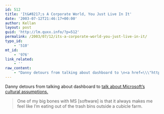 ```yaml
---
id: 512
title: 'It&#8217;s A Corporate World, You Just Live In It'
date: '2003-07-12T21:46:17+00:00'
author: Kellan
layout: post
guid: 'http://lm.quxx.info/?p=512'
permalink: /2003/07/12/its-a-corporate-world-you-just-live-in-it/
typo_id:
    - '510'
mt_id:
    - '976'
link_related:
    - ''
raw_content:
    - "Danny detours from talking about dashboard to \n<a href=\\\"http://www.oblomovka.com/entries/2003/07/12#1058033040\\\">talk about Microsoft\\'s cultural assumptions.</a>\n<blockquote>\nOne of my big bones with MS [software] is that it always makes me feel like I\\'m eating out of the trash bins outside a cubicle farm.\n</blockquote>"
---
```


Danny detours from talking about dashboard to [talk about Microsoft’s cultural assumptions.](http://www.oblomovka.com/entries/2003/07/12#1058033040)

> One of my big bones with MS \[software\] is that it always makes me feel like I’m eating out of the trash bins outside a cubicle farm.